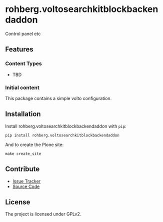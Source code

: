 # rohberg.voltosearchkitblockbackendaddon

Control panel etc

## Features

### Content Types

- TBD

### Initial content

This package contains a simple volto configuration.

Installation
------------

Install rohberg.voltosearchkitblockbackendaddon with `pip`:

```shell
pip install rohberg.voltosearchkitblockbackendaddon
```
And to create the Plone site:

```shell
make create_site
```

## Contribute

- [Issue Tracker](https://github.com/ksuess/rohberg.voltosearchkitblockbackendaddon/issues)
- [Source Code](https://github.com/ksuess/rohberg.voltosearchkitblockbackendaddon/)

## License

The project is licensed under GPLv2.
